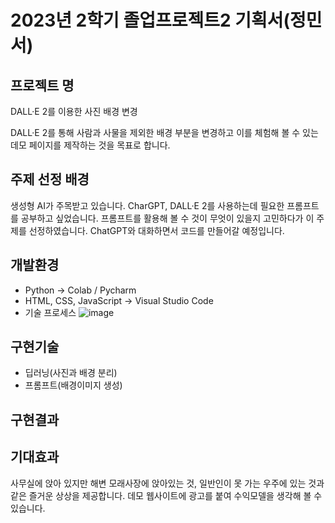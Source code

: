 # 2023년 2학기 졸업프로젝트2 기획서(정민서)
## 프로젝트 명
DALL·E 2를 이용한 사진 배경 변경

DALL·E 2를 통해 사람과 사물을 제외한 배경 부분을 변경하고 이를 체험해 볼 수 있는 데모 페이지를 제작하는 것을 목표로 합니다.
## 주제 선정 배경
생성형 AI가 주목받고 있습니다. CharGPT, DALL·E 2를 사용하는데 필요한 프롬프트를 공부하고 싶었습니다. 프롬프트를 활용해 볼 수 것이 무엇이 있을지 고민하다가 이 주제를 선정하였습니다. ChatGPT와 대화하면서 코드를 만들어갈 예정입니다.
## 개발환경
* Python -> Colab / Pycharm
* HTML, CSS, JavaScript -> Visual Studio Code
* 기술 프로세스
![image](https://github.com/honglll111/Graduation_Project/assets/87513761/316dada4-4d23-4c67-b519-fb900b0b904b)
## 구현기술
* 딥러닝(사진과 배경 분리)
* 프롬프트(배경이미지 생성) 
## 구현결과

## 기대효과
사무실에 앉아 있지만 해변 모래사장에 앉아있는 것, 일반인이 못 가는 우주에 있는 것과 같은 즐거운 상상을 제공합니다. 데모 웹사이트에 광고를 붙여 수익모델을 생각해 볼 수 있습니다.
